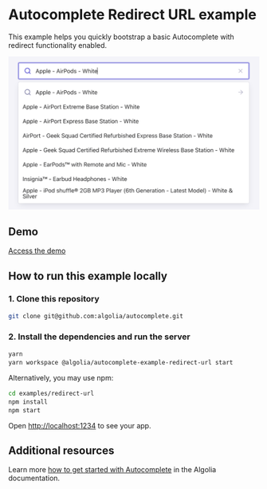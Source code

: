 # Autocomplete Redirect URL example

This example helps you quickly bootstrap a basic Autocomplete with redirect functionality enabled.

<p align="center"><img src="capture.png?raw=true" alt="A capture of the Autocomplete redirect URL example" /></p>

## Demo

[Access the demo](https://codesandbox.io/s/github/algolia/autocomplete/tree/next/examples/redirect-url)

## How to run this example locally

### 1. Clone this repository

```sh
git clone git@github.com:algolia/autocomplete.git
```

### 2. Install the dependencies and run the server

```sh
yarn
yarn workspace @algolia/autocomplete-example-redirect-url start
```

Alternatively, you may use npm:

```sh
cd examples/redirect-url
npm install
npm start
```

Open <http://localhost:1234> to see your app.

## Additional resources
Learn more [how to get started with Autocomplete](https://www.algolia.com/doc/ui-libraries/autocomplete/introduction/getting-started/) in the Algolia documentation.

